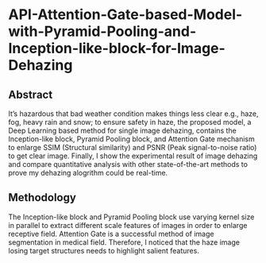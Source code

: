 # API-Attention-Gate-based-Model-with-Pyramid-Pooling-and-Inception-like-block-for-Image-Dehazing

## Abstract
It’s hazardous that bad weather condition makes things less clear e.g., haze, fog, heavy rain and snow; to ensure safety in haze, the proposed model, a Deep Learning based method for single image dehazing, contains the Inception-like block, Pyramid Pooling block, and Attention Gate mechanism to enlarge SSIM (Structural similarity) and PSNR (Peak signal-to-noise ratio) to get clear image. Finally, I show the experimental result of image dehazing and compare quantitative analysis with other state-of-the-art methods to prove my dehazing alogrithm could be real-time.

## Methodology
The Inception-like block and Pyramid Pooling block use varying kernel size 
in parallel to extract different scale features of images in order to enlarge 
receptive field. Attention Gate is a successful method of image segmentation 
in medical field. Therefore, I noticed that the haze image losing target 
structures needs to highlight salient features. 
